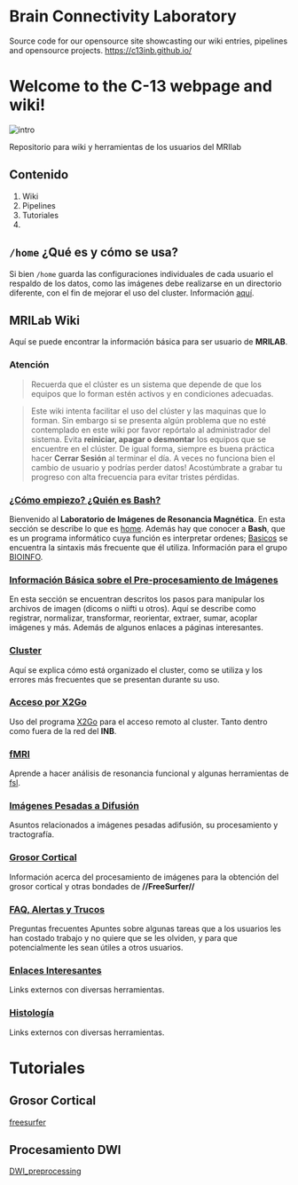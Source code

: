 # Brain Connectivity Laboratory
Source code for our opensource site showcasting our wiki entries, pipelines and opensource projects.
https://c13inb.github.io/

# Welcome to the C-13 webpage and wiki!
![intro](https://farm5.staticflickr.com/4674/24783541397_0aaf0dcf80_z.jpg)  

Repositorio para wiki  y herramientas de los usuarios del MRIlab   

## Contenido  
1. Wiki
1. Pipelines
1. Tutoriales
1.

## `/home` ¿Qué es y cómo se usa?
Si bien `/home` guarda las configuraciones individuales de cada usuario el respaldo de los datos, como las imágenes debe realizarse en un directorio diferente, con el fin de mejorar el uso del cluster. Información  [aquí](https://github.com/rcruces/C-13_wiki_demo/wiki).

## MRILab Wiki

Aquí se puede encontrar la información básica para ser usuario de **MRILAB**. 

### Atención

>Recuerda que el clúster es un sistema que depende de que los equipos que lo
forman estén activos y en condiciones adecuadas. 

>Este wiki intenta facilitar el uso del clúster y las maquinas que lo forman.
Sin embargo si se presenta algún problema que no esté contemplado en este wiki
por favor repórtalo al administrador del sistema. Evita __reiniciar, apagar o
desmontar__ los equipos que se encuentre en el clúster. De igual forma, siempre es buena práctica hacer **Cerrar Sesión** al terminar el día. A veces no funciona bien el cambio de usuario y podrías perder datos! Acostúmbrate a grabar tu progreso con alta frecuencia para evitar tristes pérdidas.


### [¿Cómo empiezo? ¿Quién es Bash?](?id=bash) ###
Bienvenido al **Laboratorio de Imágenes de Resonancia Magnética**. 
En esta sección se describe lo que es [home](?id=home). Además hay que conocer a **Bash**, que es un programa informático cuya función es interpretar ordenes; [Basicos](https://github.com/rcruces/C-13_wiki_demo/wiki/Basicos) se encuentra la sintaxis más frecuente que él utiliza. Información para el grupo [BIOINFO](https://github.com/rcruces/C-13_wiki_demo/wiki/Bioinfo).


### [Información Básica sobre el Pre-procesamiento de Imágenes](?id=image) ###
En esta sección se encuentran descritos los pasos para manipular los archivos de imagen (dicoms o niifti u otros). Aquí se describe como registrar, normalizar, transformar, reorientar, extraer, sumar, acoplar imágenes y más. Además de algunos enlaces a páginas interesantes.


### [Cluster](https://github.com/rcruces/C-13_wiki_demo/wiki/Cluster) ### 
Aquí se explica cómo está organizado el cluster, como se utiliza y los errores más frecuentes que se presentan durante su uso.

### [Acceso por X2Go](https://github.com/rcruces/C-13_wiki_demo/wiki/X2Go) ###

Uso del programa [X2Go](http://wiki.x2go.org/doku.php) para el acceso remoto al cluster. Tanto dentro como fuera de la red del **INB**.

### [fMRI](?id=fMRI)
Aprende a hacer análisis de resonancia funcional y algunas herramientas de [fsl](http://fsl.fmrib.ox.ac.uk/fsl/fslwiki/).


### [Imágenes Pesadas a Difusión](?id=difusion)
Asuntos relacionados a imágenes pesadas adifusión, su procesamiento y tractografía.

### [Grosor Cortical](?id=grosorcortical)
Información acerca del procesamiento de imágenes para la obtención del grosor cortical y otras bondades de **//FreeSurfer//**

### [FAQ,  Alertas y Trucos](https://github.com/rcruces/C-13_wiki_demo/wiki/FAQ,-Trucos-y-Alertas)
Preguntas frecuentes
Apuntes sobre algunas tareas que a los usuarios les han costado trabajo y no quiere que se les olviden, y para que potencialmente les sean útiles a otros usuarios. 


### [Enlaces Interesantes](?id=enlaces) ###
Links externos con diversas herramientas.

### [Histología](?id=histología) ###
Links externos con diversas herramientas.


# Tutoriales
## Grosor Cortical  
[freesurfer](https://github.com/rcruces/MRI_analytic_tools/tree/master/Freesurfer_preprocessing)
  
## Procesamiento DWI  
[DWI_preprocessing](https://github.com/rcruces/MRI_analytic_tools/tree/master/DWI_preprocessing)




